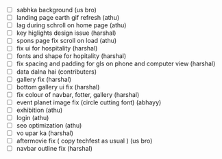 - [ ] sabhka background (us bro)
- [ ] landing page earth gif refresh (athu)
- [ ] lag during schroll on home page (athu)
- [ ] key higlights design issue (harshal)
- [ ] spons page fix scroll on load (athu)
- [ ] fix ui for hospitality (harshal)
- [ ] fonts and shape for hopitality (harshal)
- [ ] fix spacing and padding for gls on phone and computer view (harshal)
- [ ] data dalna hai (contributers)
- [ ] gallery fix (harshal)
- [ ] bottom gallery ui fix (harshal)
- [ ] fix colour of navbar, fotter, gallery (harshal)
- [ ] event planet image fix (circle cutting font) (abhayy)
- [ ] exhibition (athu)
- [ ] login (athu)
- [ ] seo optimization (athu)
- [ ] vo upar ka (harshal)
- [ ] aftermovie fix ( copy techfest as usual ) (us bro)
- [ ] navbar outline fix (harshal) 
